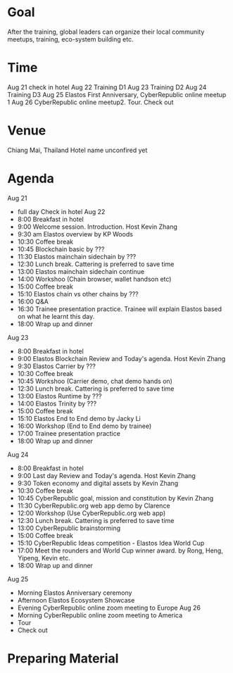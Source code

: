 # Goal
After the training, global leaders can organize their local community meetups, training, eco-system building etc.


# Time
Aug 21 check in hotel
Aug 22 Training D1
Aug 23 Training D2
Aug 24 Training D3
Aug 25 Elastos First Anniversary, CyberRepublic online meetup 1
Aug 26 CyberRepublic online meetup2. Tour. Check out
# Venue
Chiang Mai, Thailand
Hotel name unconfired yet
# Agenda

Aug 21 
- full day Check in hotel
Aug 22 
- 8:00 Breakfast in hotel
- 9:00 Welcome session. Introduction. Host Kevin Zhang
- 9:30 am Elastos overview by KP Woods
- 10:30 Coffee break
- 10:45 Blockchain basic by ???
- 11:30 Elastos mainchain sidechain by ???
- 12:30 Lunch break. Cattering is preferred to save time
- 13:00 Elastos mainchain sidechain continue
- 14:00 Workshoo (Chain browser, wallet handson etc)
- 15:00 Coffee break
- 15:10 Elastos chain vs other chains by ???
- 16:00 Q&A
- 16:30 Trainee presentation practice. Trainee will explain Elastos based on what he learnt this day.
- 18:00 Wrap up and dinner


Aug 23
- 8:00 Breakfast in hotel
- 9:00 Elastos Blockchain Review and Today's agenda. Host Kevin Zhang
- 9:30 Elastos Carrier by ???
- 10:30 Coffee break
- 10:45  Workshoo (Carrier demo, chat demo hands on)
- 12:30 Lunch break. Cattering is preferred to save time
- 13:00 Elastos Runtime by ???
- 14:00 Elastos Trinity by ???
- 15:00 Coffee break
- 15:10 Elastos End to End demo by Jacky Li
- 16:00 Workshop (End to End demo by trainee)
- 17:00 Trainee presentation practice
- 18:00 Wrap up and dinner

Aug 24
- 8:00 Breakfast in hotel
- 9:00 Last day Review and Today's agenda. Host Kevin Zhang
- 9:30 Token economy and digital assets by Kevin Zhang
- 10:30 Coffee break
- 10:45 CyberRepublic goal, mission and constitution by Kevin Zhang
- 11:30 CyberRepublic.org web app demo by Clarence
- 12:00 Workshop (Use CyberRepublic.org web app)
- 12:30 Lunch break. Cattering is preferred to save time
- 13:00 CyberRepublic brainstorming
- 15:00 Coffee break
- 15:10 CyberRepublic Ideas competition - Elastos Idea World Cup
- 17:00 Meet the rounders and World Cup winner award. by Rong, Heng, Yipeng, Kevin etc.
- 18:00 Wrap up and dinner

Aug 25
- Morning Elastos Anniversary ceremony
- Afternoon Elastos Ecosystem Showcase
- Evening CyberRepublic online zoom meeting to Europe
Aug 26
- Morning CyberRepublic online zoom meeting to America
- Tour
- Check out

# Preparing Material
# 
